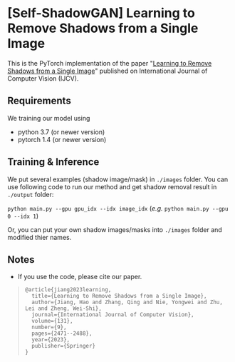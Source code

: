 # \[Self-ShadowGAN\] Learning to Remove Shadows from a Single Image
This is the PyTorch implementation of the paper "[Learning to Remove Shadows from a Single Image](https://link.springer.com/article/10.1007/s11263-023-01823-9)" published on International Journal of Computer Vision (IJCV).


## Requirements
We training our model using
- python 3.7 (or newer version)
- pytorch 1.4 (or newer version)

  

## Training & Inference
We put several examples (shadow image/mask) in `./images` folder. You can use following code to run our method and get shadow removal result in `./output` folder:

`python main.py --gpu gpu_idx --idx image_idx` (*e.g.* `python main.py --gpu 0 --idx 1`)

Or, you can put your own shadow images/masks into `./images` folder and modified thier names.


## Notes

- If you use the code, please cite our paper.

> ```
> @article{jiang2023learning,
>   title={Learning to Remove Shadows from a Single Image},
>   author={Jiang, Hao and Zhang, Qing and Nie, Yongwei and Zhu, Lei and Zheng, Wei-Shi},
>   journal={International Journal of Computer Vision},
>   volume={131},
>   number={9},
>   pages={2471--2488},
>   year={2023},
>   publisher={Springer}
> }
> ```


